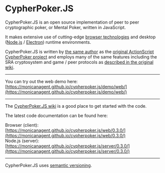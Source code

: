 # CypherPoker.JS

CypherPoker.JS is an open source implementation of peer to peer cryptographic poker, or Mental Poker, written in JavaScript.

It makes extensive use of cutting-edge [browser technologies](https://www.ecma-international.org/ecma-262/8.0/) and desktop ([Node.js](https://nodejs.org/en/) / [Electron](https://electronjs.org/)) runtime environments.

CypherPoker.JS is written by [the same author](https://github.com/monicanagent/) as the [original ActionScript CypherPoker project](https://github.com/monicanagent/cypherpoker) and employs many of the same features including the SRA cryptosystem and game / peer protocols as [described in the original wiki](https://github.com/monicanagent/cypherpoker/wiki).
***
You can try out the web demo here: [https://monicanagent.github.io/cypherpoker.js/demo/web/](https://monicanagent.github.io/cypherpoker.js/demo/web/)
***
The [CypherPoker.JS wiki](https://github.com/monicanagent/cypherpoker.js/wiki) is a good place to get started with the code.

The latest code documentation can be found here:

Browser (client): [https://monicanagent.github.io/cypherpoker.js/web/0.3.0/](https://monicanagent.github.io/cypherpoker.js/web/0.3.0/)<br/>
Node.js (server): [https://monicanagent.github.io/cypherpoker.js/server/0.3.0/](https://monicanagent.github.io/cypherpoker.js/server/0.3.0/)
***
CypherPoker.JS uses [semantic versioning](https://semver.org/).
